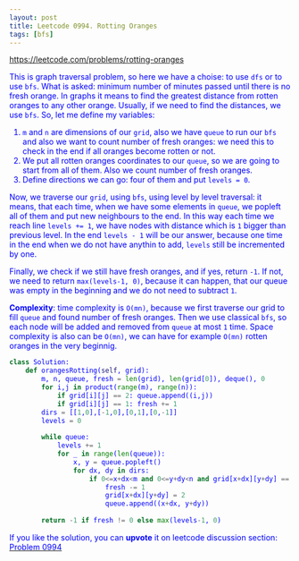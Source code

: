 ```yaml
---
layout: post
title: Leetcode 0994. Rotting Oranges
tags: [bfs]
---
```


<a href="https://leetcode.com/problems/rotting-oranges"> <font color = blue>https://leetcode.com/problems/rotting-oranges

This is graph traversal problem, so here we have a choise: to use `dfs` or to use `bfs`. What is asked: minimum number of minutes passed until there is no fresh orange. In graphs it means to find the greatest distance from rotten oranges to any other orange. Usually, if we need to find the distances, we use `bfs`. So, let me define my variables:

1. `m` and `n` are dimensions of our `grid`, also we have `queue` to run our `bfs` and also we want to count number of fresh oranges: we need this to check in the end if all oranges become rotten or not.
2. We put all rotten oranges coordinates to our `queue`, so we are going to start from all of them. Also we count number of fresh oranges.
3. Define directions we can go: four of them and put `levels = 0`.

Now, we traverse our `grid`, using `bfs`, using level by level traversal: it means, that each time, when we have some elements in `queue`, we popleft all of them and put new neighbours to the end. In this way each time we reach line `levels += 1`, we have nodes with distance which is `1` bigger than previous level. In the end `levels - 1` will be our answer, because one time in the end when we do not have anythin to add, `levels` still be incremented by one.

Finally, we check if we still have fresh oranges, and if yes, return `-1`. If not, we need to return `max(levels-1, 0)`, because it can happen, that our queue was empty in the beginning and we do not need to subtract `1`.

**Complexity**: time complexity is `O(mn)`, because we first traverse our grid to fill `queue` and found number of fresh oranges. Then we use classical `bfs`, so each node will be added and removed from `queue` at most `1` time. Space complexity is also can be `O(mn)`, we can have for example `O(mn)` rotten oranges in the very beginnig.

```python
class Solution:
    def orangesRotting(self, grid):
        m, n, queue, fresh = len(grid), len(grid[0]), deque(), 0
        for i,j in product(range(m), range(n)):
            if grid[i][j] == 2: queue.append((i,j))
            if grid[i][j] == 1: fresh += 1
        dirs = [[1,0],[-1,0],[0,1],[0,-1]]
        levels = 0
        
        while queue:
            levels += 1
            for _ in range(len(queue)):
                x, y = queue.popleft()
                for dx, dy in dirs:
                    if 0<=x+dx<m and 0<=y+dy<n and grid[x+dx][y+dy] == 1:
                        fresh -= 1
                        grid[x+dx][y+dy] = 2
                        queue.append((x+dx, y+dy))
                        
        return -1 if fresh != 0 else max(levels-1, 0)
```

If you like the solution, you can **upvote** it on leetcode discussion section:<a href="https://leetcode.com/problems/rotting-oranges/discuss/781642/python-clean-bfs-solution-explained"> <font color = blue>Problem 0994
